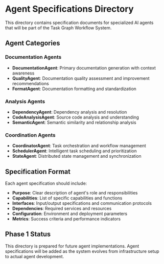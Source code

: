 # Agent Specifications Directory

This directory contains specification documents for specialized AI agents that will be part of the Task Graph Workflow System.

## Agent Categories

### Documentation Agents
- **DocumentationAgent**: Primary documentation generation with context awareness
- **QualityAgent**: Documentation quality assessment and improvement recommendations
- **FormatAgent**: Documentation formatting and standardization

### Analysis Agents
- **DependencyAgent**: Dependency analysis and resolution
- **CodeAnalysisAgent**: Source code analysis and understanding
- **SemanticAgent**: Semantic similarity and relationship analysis

### Coordination Agents
- **CoordinatorAgent**: Task orchestration and workflow management
- **SchedulerAgent**: Intelligent task scheduling and prioritization
- **StateAgent**: Distributed state management and synchronization

## Specification Format

Each agent specification should include:
- **Purpose**: Clear description of agent's role and responsibilities
- **Capabilities**: List of specific capabilities and functions
- **Interfaces**: Input/output specifications and communication protocols
- **Dependencies**: Required services and resources
- **Configuration**: Environment and deployment parameters
- **Metrics**: Success criteria and performance indicators

## Phase 1 Status

This directory is prepared for future agent implementations. Agent specifications will be added as the system evolves from infrastructure setup to actual agent development.
